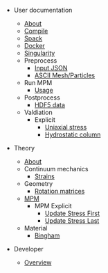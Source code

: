 <!-- docs/_sidebar.md -->

* User documentation

  * [About](user/about.md)
  * [Compile](user/compile/compile.md)
  * [Spack](user/compile/spack.md)
  * [Docker](user/compile/docker.md)
  * [Singularity](user/compile/singularity.md)
  * Preprocess
    * [Input JSON](user/preprocess/input.md)
    * [ASCII Mesh/Particles](user/preprocess/ascii-mesh-particles.md)
  * Run MPM
    * [Usage](user/run/usage.md)
  * Postprocess
    * [HDF5 data](user/postprocess/hdf5.md)
  * Valdiation
    * Explicit
      * [Uniaxial stress](user/validation/explicit/uniaxial-stress.md)
      * [Hydrostatic column](user/validation/explicit/hydrostatic-column.md)
* Theory

  * [About](theory/about.md)
  * Continuum mechanics
    * [Strains](theory/continuum-mechanics/strain.md)
  * Geometry
    * [Rotation matrices](theory/geometry/rotation-matrices.md)
  * [MPM](theory/mpm.md)
    * MPM Explicit
      * [Update Stress First](theory/usf.md)
      * [Update Stress Last](theory/usl.md)
  * Material
    * [Bingham](theory/material/bingham.md)


* Developer

  * [Overview](code/overview.md)
